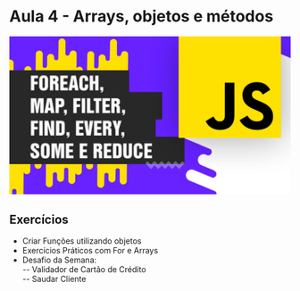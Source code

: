 # Aula 4 - Arrays, objetos e métodos
![Array](./img/metodosDeArray.jpg)

## Exercícios  

- Criar Funções utilizando objetos
- Exercícios Práticos com For e Arrays
- Desafio da Semana:  
-- Validador de Cartão de Crédito  
-- Saudar Cliente
